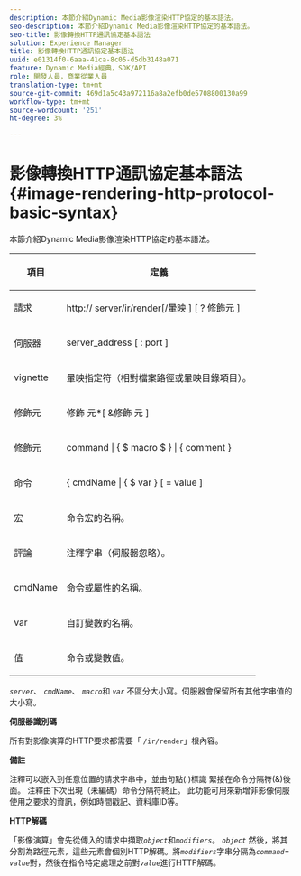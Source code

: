 ```yaml
---
description: 本節介紹Dynamic Media影像渲染HTTP協定的基本語法。
seo-description: 本節介紹Dynamic Media影像渲染HTTP協定的基本語法。
seo-title: 影像轉換HTTP通訊協定基本語法
solution: Experience Manager
title: 影像轉換HTTP通訊協定基本語法
uuid: e01314f0-6aaa-41ca-8c05-d5db3148a071
feature: Dynamic Media經典，SDK/API
role: 開發人員，商業從業人員
translation-type: tm+mt
source-git-commit: 469d1a5c43a972116a8a2efb0de5708800130a99
workflow-type: tm+mt
source-wordcount: '251'
ht-degree: 3%

---
```



# 影像轉換HTTP通訊協定基本語法{#image-rendering-http-protocol-basic-syntax}

本節介紹Dynamic Media影像渲染HTTP協定的基本語法。

<table id="table_0A7D7207EE6D4B08B62BE8620EBE0B25"> 
 <thead> 
  <tr> 
   <th colname="col1" class="entry"> <p>項目 </p> </th> 
   <th colname="col2" class="entry"> <p>定義 </p> </th> 
  </tr> 
 </thead>
 <tbody> 
  <tr> 
   <td colname="col1"> <p><span class="varname"> 請求</span> </p> </td> 
   <td colname="col2"> <p>http://<span class="varname"> server</span>/ir/render[/<span class="varname">暈映</span> ] [ ?<span class="varname"> 修飾元</span> ] </p> </td> 
  </tr> 
  <tr> 
   <td colname="col1"> <p><span class="varname"> 伺服器 </span> </p> </td> 
   <td colname="col2"> <p><span class="varname"> server_address</span> [ :<span class="varname"> port</span> ] </p> </td> 
  </tr> 
  <tr> 
   <td colname="col1"> <p><span class="varname"> vignette  </span> </p> </td> 
   <td colname="col2"> <p>暈映指定符（相對檔案路徑或暈映目錄項目）。 </p> </td> 
  </tr> 
  <tr> 
   <td colname="col1"> <p><span class="varname"> 修飾元 </span> </p> </td> 
   <td colname="col2"> <p><span class="varname"> 修飾</span> 元*[ &amp;修飾 <span class="varname"> 元</span> ] </p> </td> 
  </tr> 
  <tr> 
   <td colname="col1"> <p><span class="varname"> 修飾元 </span> </p> </td> 
   <td colname="col2"> <p><span class="varname"> command</span> | { $  <span class="varname"> macro</span> $ } | {<span class="varname"> comment</span> } </p> </td> 
  </tr> 
  <tr> 
   <td colname="col1"> <p><span class="varname"> 命令  </span> </p> </td> 
   <td colname="col2"> <p>{ <span class="varname"> cmdName</span> | { $<span class="varname"> var</span> } [ = <span class="varname"> value</span> ] </p> </td> 
  </tr> 
  <tr> 
   <td colname="col1"> <p><span class="varname"> 宏  </span> </p> </td> 
   <td colname="col2"> <p>命令宏的名稱。 </p> </td> 
  </tr> 
  <tr> 
   <td colname="col1"> <p><span class="varname"> 評論  </span> </p> </td> 
   <td colname="col2"> <p>注釋字串（伺服器忽略）。 </p> </td> 
  </tr> 
  <tr> 
   <td colname="col1"> <p><span class="varname"> cmdName  </span> </p> </td> 
   <td colname="col2"> <p>命令或屬性的名稱。 </p> </td> 
  </tr> 
  <tr> 
   <td colname="col1"> <p><span class="varname"> var </span> </p> </td> 
   <td colname="col2"> <p>自訂變數的名稱。 </p> </td> 
  </tr> 
  <tr> 
   <td colname="col1"> <p><span class="varname"> 值  </span> </p> </td> 
   <td colname="col2"> <p>命令或變數值。 </p> </td> 
  </tr> 
 </tbody> 
</table>

*`server`*、 *`cmdName`*、 *`macro`*&#x200B;和 *`var`* 不區分大小寫。伺服器會保留所有其他字串值的大小寫。

**伺服器識別碼**

所有對影像演算的HTTP要求都需要「 `/ir/render`」根內容。

**備註**

注釋可以嵌入到任意位置的請求字串中，並由句點(.)標識 緊接在命令分隔符(&amp;)後面。 注釋由下次出現（未編碼）命令分隔符終止。 此功能可用來新增非影像伺服使用之要求的資訊，例如時間戳記、資料庫ID等。

**HTTP解碼**

「影像演算」會先從傳入的請求中擷取&#x200B;*`object`*&#x200B;和&#x200B;*`modifiers`*。 *`object`* 然後，將其分割為路徑元素，這些元素會個別HTTP解碼。將&#x200B;*`modifiers`*&#x200B;字串分隔為&#x200B;*`command`*= *`value`*&#x200B;對，然後在指令特定處理之前對&#x200B;*`value`*&#x200B;進行HTTP解碼。
